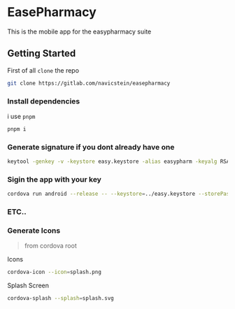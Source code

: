 # EasePharmacy

This is the mobile app for the easypharmacy suite

## Getting Started

First of all `clone` the repo

```sh
git clone https://gitlab.com/navicstein/easepharmacy
```

### Install dependencies

i use `pnpm`

```sh
pnpm i
```

### Generate signature if you dont already have one

```sh
keytool -genkey -v -keystore easy.keystore -alias easypharm -keyalg RSA -keysize 2048 -validity 10000
```

### Sigin the app with your key

```sh
cordova run android --release -- --keystore=../easy.keystore --storePassword=1111aass --alias=easypharm --password=1111aass
```

### ETC..

### Generate Icons

> from cordova root

Icons

```sh
cordova-icon --icon=splash.png
```

Splash Screen

```sh
cordova-splash --splash=splash.svg
```
